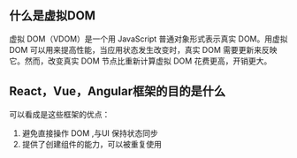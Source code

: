 
## 什么是虚拟DOM
虚拟 DOM（VDOM）是一个用 JavaScript 普通对象形式表示真实 DOM。用虚拟 DOM 可以用来提高性能，当应用状态发生改变时，真实 DOM 需要更新来反映它。然而，改变真实 DOM 节点比重新计算虚拟 DOM 花费更高，开销更大。

## React，Vue，Angular框架的目的是什么
可以看成是这些框架的优点：
1. 避免直接操作 DOM ,与UI 保持状态同步
2. 提供了创建组件的能力，可以被重复使用